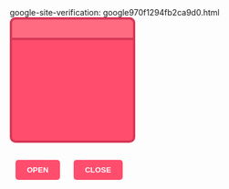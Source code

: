 
<!DOCTYPE html>
<html lang="en">
<head>
  google-site-verification: google970f1294fb2ca9d0.html
  <meta name="google-site-verification" content="DwYFvllQckka1741Br1QlGlTPy0-sFLHFDzJ-nQrnIc" />
  <meta charset="UTF-8" />
  <meta name="viewport" content="width=device-width, initial-scale=1.0"/>
  <title>Surprise Box</title>
  <style>
    * { box-sizing: border-box; }

    body {
      margin: 0;
      height: 100vh;
      background: #fff0f5;
      display: flex;
      flex-direction: column;
      align-items: center;
      justify-content: center;
      font-family: Arial, sans-serif;
    }

    .box-wrapper {
      position: relative;
      width: 220px;
      height: 220px;
      display: flex;
      align-items: flex-end;
      justify-content: center;
    }

    .box-body {
      width: 100%;
      height: 100%;
      background: #ff4d6d;
      border: 4px solid #d73757;
      border-radius: 10px;
      position: relative;
      z-index: 1;
    }

    .box-lid {
      position: absolute;
      width: 100%;
      height: 40px;
      background: #ff6b81;
      top: 0;
      left: 0;
      border-radius: 10px 10px 0 0;
      border: 4px solid #d73757;
      z-index: 2;
      transition: top 0.5s ease;
    }

    .box-lid.open {
      top: -100px;
    }

    .video-container {
      position: absolute;
      top: -200px;
      width: 220px;
      background: white;
      padding: 10px;
      border-radius: 10px;
      box-shadow: 0 4px 10px rgba(0,0,0,0.2);
      opacity: 0;
      transform: translateY(30px);
      transition: all 0.5s ease;
      z-index: 3;
    }

    .video-container.show {
      opacity: 1;
      transform: translateY(0);
    }

    video {
      width: 100%;
      height: 130px;
      object-fit: cover;
      border-radius: 8px;
    }

    .buttons {
      margin-top: 30px;
    }

    button {
      padding: 10px 20px;
      margin: 0 10px;
      background: #ff4d6d;
      color: white;
      border: none;
      border-radius: 5px;
      font-weight: bold;
      cursor: pointer;
    }

    button:hover {
      background: #c92f4f;
    }
  </style>
</head>
<body>

  <div class="box-wrapper">
    <div class="video-container" id="videoBox">
      <video id="loveVideo" autoplay loop controls playsinline>
        <source src="myday.mp4" type="video/mp4" />
        Your browser does not support the video tag.
      </video>
    </div>
    <div class="box-lid" id="lid"></div>
    <div class="box-body"></div>
  </div>

  <div class="buttons">
    <button onclick="openBox()">OPEN</button>
    <button onclick="closeBox()">CLOSE</button>
  </div>

  <script>
    const lid = document.getElementById("lid");
    const videoBox = document.getElementById("videoBox");
    const video = document.getElementById("loveVideo");

    function openBox() {
      lid.classList.add("open");
      videoBox.classList.add("show");
      video.play();
    }

    function closeBox() {
      lid.classList.remove("open");
      videoBox.classList.remove("show");
      video.pause();
      video.currentTime = 0;
    }
  </script>

</body>
</html>
